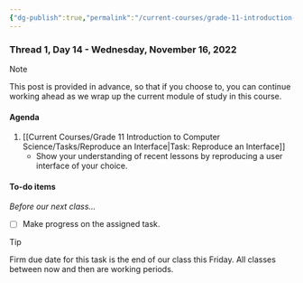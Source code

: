 ```yaml
---
{"dg-publish":true,"permalink":"/current-courses/grade-11-introduction-to-computer-science/section-2/thread-1/day-14/","dgHomeLink":false}
---
```


### Thread 1, Day 14 - Wednesday, November 16, 2022

> [!NOTE]
> This post is provided in advance, so that if you choose to, you can continue working ahead as we wrap up the current module of study in this course.

#### Agenda
1. [[Current Courses/Grade 11 Introduction to Computer Science/Tasks/Reproduce an Interface|Task: Reproduce an Interface]]
	- Show your understanding of recent lessons by reproducing a user interface of your choice.
	  
#### To-do items
*Before our next class...*
- [ ] Make progress on the assigned task.

> [!TIP]
> Firm due date for this task is the end of our class this Friday.
> All classes between now and then are working periods.